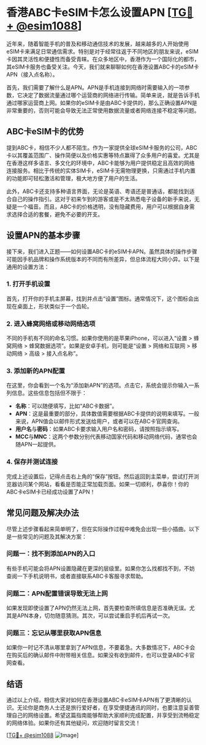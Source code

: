 # 香港ABC卡eSIM卡怎么设置APN [[TG💪+ @esim1088](https://t.me/s/esim1088)]

近年来，随着智能手机的普及和移动通信技术的发展，越来越多的人开始使用eSIM卡来满足日常通信需求。特别是对于经常往返于不同地区的朋友来说，eSIM卡因其灵活性和便捷性而备受青睐。在众多地区中，香港作为一个国际化的都市，其eSIM卡服务也备受关注。今天，我们就来聊聊如何在香港设置ABC卡的eSIM卡APN（接入点名称）。

首先，我们需要了解什么是APN。APN是手机连接到网络时需要输入的一项参数，它决定了数据流量通过哪个运营商的网络进行传输。简单来说，就是告诉手机通过哪家运营商上网。如果你的eSIM卡是由ABC卡提供的，那么正确设置APN是非常重要的，否则可能会导致无法正常使用数据流量或者网络连接不稳定等问题。

## ABC卡eSIM卡的优势

提到ABC卡，相信不少人都不陌生。作为一家提供全球eSIM卡服务的公司，ABC卡以其覆盖范围广、操作简便以及价格实惠等特点赢得了众多用户的喜爱。尤其是在香港这样多语言、多文化的环境中，ABC卡能够为用户提供稳定且高效的网络连接服务。相比于传统的实体SIM卡，eSIM卡无需物理更换，只需通过手机内置的功能即可轻松激活和管理，极大地方便了用户的生活。

此外，ABC卡还支持多种语言界面，无论是英语、粤语还是普通话，都能找到适合自己的操作指引。这对于初来乍到的游客或是不太熟悉电子设备的新手来说，无疑是一个福音。而且，ABC卡的价格透明，没有隐藏费用，用户可以根据自身需求选择合适的套餐，避免不必要的开支。

## 设置APN的基本步骤

接下来，我们进入正题——如何设置ABC卡的eSIM卡APN。虽然具体的操作步骤可能因手机品牌和操作系统版本的不同而有所差异，但总体流程大同小异。以下是通用的设置方法：

### 1. 打开手机设置

首先，打开你的手机主屏幕，找到并点击“设置”图标。通常情况下，这个图标会出现在桌面上，形状类似于一个齿轮。

### 2. 进入蜂窝网络或移动网络选项

不同的手机有不同的命名习惯。如果你使用的是苹果iPhone，可以进入“设置 > 蜂窝网络 > 蜂窝数据选项”。如果是安卓手机，则可能是“设置 > 网络和互联网 > 移动网络 > 高级 > 接入点名称”。

### 3. 添加新的APN配置

在这里，你会看到一个名为“添加新APN”的选项。点击它，系统会提示你输入一系列信息。这些信息包括但不限于：

- **名称**：可以随便填写，比如“ABC卡数据”。
- **APN**：这是最重要的部分，具体数值需要根据ABC卡提供的说明来填写。一般来说，APN值会以邮件形式发送给用户，或者可以在ABC卡官网查询。
- **用户名**与**密码**：如果ABC卡要求输入用户名和密码，请按照指示填写。
- **MCC**与**MNC**：这两个参数分别代表移动国家代码和移动网络代码，通常也会随APN一起提供。

### 4. 保存并测试连接

完成上述设置后，记得点击右上角的“保存”按钮。然后返回到主菜单，尝试打开浏览器访问某个网站，看看是否能正常加载页面。如果一切顺利，恭喜你！你的ABC卡eSIM卡已经成功设置了APN！

## 常见问题及解决办法

尽管上述步骤看起来简单明了，但在实际操作过程中难免会出现一些小插曲。以下是一些常见的问题及其解决方案：

### 问题一：找不到添加APN的入口

有些手机可能会将APN设置隐藏在更深的层级里。如果你怎么找都找不到，不妨查阅一下手机说明书，或者直接联系ABC卡客服寻求帮助。

### 问题二：APN配置错误导致无法上网

如果发现即使设置了APN仍然无法上网，首先要检查所填信息是否准确无误。尤其是APN本身，切勿随意猜测。其次，可以尝试重启手机后再试一次。

### 问题三：忘记从哪里获取APN信息

如果你一时记不清从哪里拿到了APN信息，不要着急。大多数情况下，ABC卡会在购买后的确认邮件中附带相关信息。如果没有收到邮件，也可以登录ABC卡官网查看。

## 结语

通过以上介绍，相信大家对如何在香港设置ABC卡eSIM卡APN有了更清晰的认识。无论你是商务人士还是旅行爱好者，在享受便捷通讯的同时，也要注意妥善管理自己的网络设置。希望这篇指南能够帮助大家顺利完成配置，并享受到流畅稳定的网络体验。如果你还有其他疑问，欢迎随时留言交流！

[[TG💪+ @esim1088](https://t.me/s/esim1088) ![Image](https://i.postimg.cc/4NQfJmqS/Snipaste-2025-05-13-00-14-12.png)]
